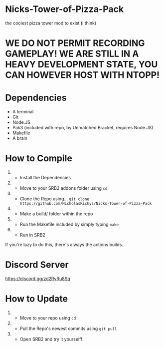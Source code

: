 # Nicks-Tower-of-Pizza-Pack
the coolest pizza tower mod to exist (i think)

# WE DO NOT PERMIT RECORDING GAMEPLAY! WE ARE STILL IN A HEAVY DEVELOPMENT STATE, YOU CAN HOWEVER HOST WITH NTOPP!

# Dependencies
- A terminal
- Git
- Node.JS
- Pak3 (included with repo, by Unmatched Bracket, requires Node.JS)
- Makefile
- A brain

# How to Compile
1. - Install the Dependencies
2. - Move to your SRB2 addons folder using ```cd```
3. - Clone the Repo using... ```git clone https://github.com/NicholasRickys/Nicks-Tower-of-Pizza-Pack```
4. - Make a build/ folder within the repo
5. - Run the Makefile included by simply typing ```make```
6. - Run in SRB2

If you're lazy to do this, there's always the actions builds.

# Discord Server
https://discord.gg/zd2RyRu8Sq
  
# How to Update
1. - Move to your repo using ```cd```
2. - Pull the Repo's newest commits using ```git pull```
3. - Open SRB2 and try it yourself!
